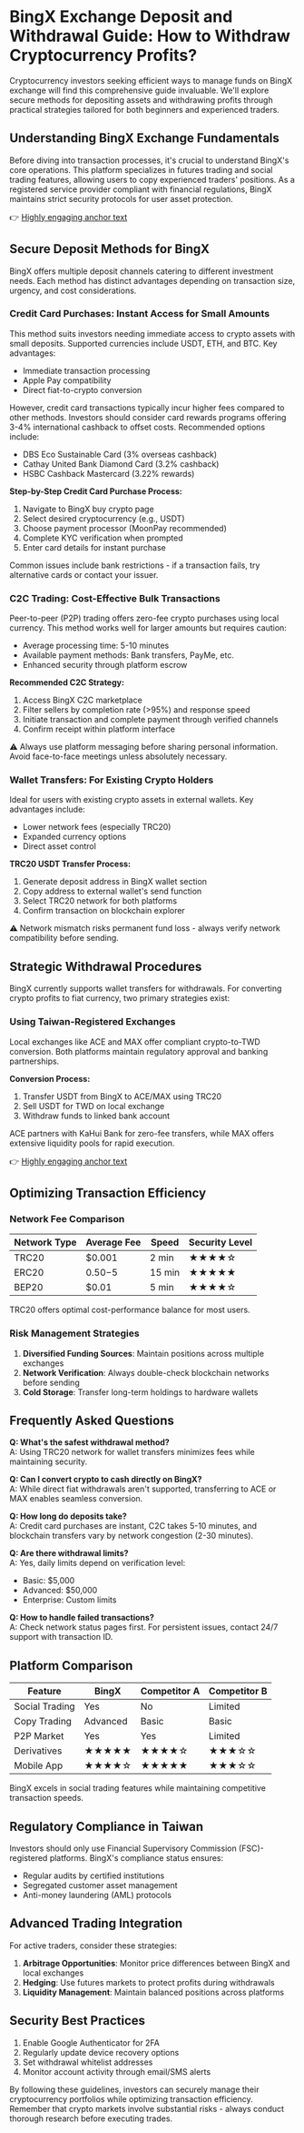 # BingX Exchange Deposit and Withdrawal Guide: How to Withdraw Cryptocurrency Profits?

Cryptocurrency investors seeking efficient ways to manage funds on BingX exchange will find this comprehensive guide invaluable. We'll explore secure methods for depositing assets and withdrawing profits through practical strategies tailored for both beginners and experienced traders.

## Understanding BingX Exchange Fundamentals

Before diving into transaction processes, it's crucial to understand BingX's core operations. This platform specializes in futures trading and social trading features, allowing users to copy experienced traders' positions. As a registered service provider compliant with financial regulations, BingX maintains strict security protocols for user asset protection.

👉 [Highly engaging anchor text](https://bit.ly/okx-bonus)

## Secure Deposit Methods for BingX

BingX offers multiple deposit channels catering to different investment needs. Each method has distinct advantages depending on transaction size, urgency, and cost considerations.

### Credit Card Purchases: Instant Access for Small Amounts

This method suits investors needing immediate access to crypto assets with small deposits. Supported currencies include USDT, ETH, and BTC. Key advantages:

- Immediate transaction processing
- Apple Pay compatibility
- Direct fiat-to-crypto conversion

However, credit card transactions typically incur higher fees compared to other methods. Investors should consider card rewards programs offering 3-4% international cashback to offset costs. Recommended options include:

- DBS Eco Sustainable Card (3% overseas cashback)
- Cathay United Bank Diamond Card (3.2% cashback)
- HSBC Cashback Mastercard (3.22% rewards)

**Step-by-Step Credit Card Purchase Process:**
1. Navigate to BingX buy crypto page
2. Select desired cryptocurrency (e.g., USDT)
3. Choose payment processor (MoonPay recommended)
4. Complete KYC verification when prompted
5. Enter card details for instant purchase

Common issues include bank restrictions - if a transaction fails, try alternative cards or contact your issuer.

### C2C Trading: Cost-Effective Bulk Transactions

Peer-to-peer (P2P) trading offers zero-fee crypto purchases using local currency. This method works well for larger amounts but requires caution:

- Average processing time: 5-10 minutes
- Available payment methods: Bank transfers, PayMe, etc.
- Enhanced security through platform escrow

**Recommended C2C Strategy:**
1. Access BingX C2C marketplace
2. Filter sellers by completion rate (>95%) and response speed
3. Initiate transaction and complete payment through verified channels
4. Confirm receipt within platform interface

⚠️ Always use platform messaging before sharing personal information. Avoid face-to-face meetings unless absolutely necessary.

### Wallet Transfers: For Existing Crypto Holders

Ideal for users with existing crypto assets in external wallets. Key advantages include:

- Lower network fees (especially TRC20)
- Expanded currency options
- Direct asset control

**TRC20 USDT Transfer Process:**
1. Generate deposit address in BingX wallet section
2. Copy address to external wallet's send function
3. Select TRC20 network for both platforms
4. Confirm transaction on blockchain explorer

⚠️ Network mismatch risks permanent fund loss - always verify network compatibility before sending.

## Strategic Withdrawal Procedures

BingX currently supports wallet transfers for withdrawals. For converting crypto profits to fiat currency, two primary strategies exist:

### Using Taiwan-Registered Exchanges

Local exchanges like ACE and MAX offer compliant crypto-to-TWD conversion. Both platforms maintain regulatory approval and banking partnerships.

**Conversion Process:**
1. Transfer USDT from BingX to ACE/MAX using TRC20
2. Sell USDT for TWD on local exchange
3. Withdraw funds to linked bank account

ACE partners with KaHui Bank for zero-fee transfers, while MAX offers extensive liquidity pools for rapid execution.

👉 [Highly engaging anchor text](https://bit.ly/okx-bonus)

## Optimizing Transaction Efficiency

### Network Fee Comparison

| Network Type | Average Fee | Speed | Security Level |
|--------------|-------------|-------|----------------|
| TRC20        | $0.001      | 2 min | ★★★★☆           |
| ERC20        | $0.50-$5    | 15 min| ★★★★★           |
| BEP20        | $0.01       | 5 min | ★★★★☆           |

TRC20 offers optimal cost-performance balance for most users.

### Risk Management Strategies

1. **Diversified Funding Sources**: Maintain positions across multiple exchanges
2. **Network Verification**: Always double-check blockchain networks before sending
3. **Cold Storage**: Transfer long-term holdings to hardware wallets

## Frequently Asked Questions

**Q: What's the safest withdrawal method?**  
A: Using TRC20 network for wallet transfers minimizes fees while maintaining security.

**Q: Can I convert crypto to cash directly on BingX?**  
A: While direct fiat withdrawals aren't supported, transferring to ACE or MAX enables seamless conversion.

**Q: How long do deposits take?**  
A: Credit card purchases are instant, C2C takes 5-10 minutes, and blockchain transfers vary by network congestion (2-30 minutes).

**Q: Are there withdrawal limits?**  
A: Yes, daily limits depend on verification level:  
- Basic: $5,000  
- Advanced: $50,000  
- Enterprise: Custom limits

**Q: How to handle failed transactions?**  
A: Check network status pages first. For persistent issues, contact 24/7 support with transaction ID.

## Platform Comparison

| Feature          | BingX       | Competitor A | Competitor B |
|------------------|-------------|--------------|--------------|
| Social Trading   | Yes         | No           | Limited      |
| Copy Trading     | Advanced    | Basic        | Basic        |
| P2P Market       | Yes         | Yes          | Limited      |
| Derivatives      | ★★★★★       | ★★★★☆        | ★★★☆☆        |
| Mobile App       | ★★★★☆       | ★★★★★        | ★★★☆☆        |

BingX excels in social trading features while maintaining competitive transaction speeds.

## Regulatory Compliance in Taiwan

Investors should only use Financial Supervisory Commission (FSC)-registered platforms. BingX's compliance status ensures:

- Regular audits by certified institutions
- Segregated customer asset management
- Anti-money laundering (AML) protocols

## Advanced Trading Integration

For active traders, consider these strategies:
1. **Arbitrage Opportunities**: Monitor price differences between BingX and local exchanges
2. **Hedging**: Use futures markets to protect profits during withdrawals
3. **Liquidity Management**: Maintain balanced positions across platforms

## Security Best Practices

1. Enable Google Authenticator for 2FA
2. Regularly update device recovery options
3. Set withdrawal whitelist addresses
4. Monitor account activity through email/SMS alerts

By following these guidelines, investors can securely manage their cryptocurrency portfolios while optimizing transaction efficiency. Remember that crypto markets involve substantial risks - always conduct thorough research before executing trades.